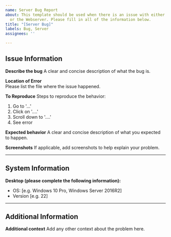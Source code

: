 ```yaml
---
name: Server Bug Report
about: This template should be used when there is an issue with either the Database
  or the Webserver. Please fill in all of the information below.
title: "[Server Bug]"
labels: Bug, Server
assignees: ''

---
```


## Issue Information

**Describe the bug**
A clear and concise description of what the bug is.  

**Location of Error**  
Please list the file where the issue happened.  

**To Reproduce**
Steps to reproduce the behavior:
1. Go to '...'
2. Click on '....'
3. Scroll down to '....'
4. See error

**Expected behavior**
A clear and concise description of what you expected to happen.

**Screenshots**
If applicable, add screenshots to help explain your problem.

***

## System Information
**Desktop (please complete the following information):**
 - OS: [e.g. Windows 10 Pro, Windows Server 2016R2]
 - Version [e.g. 22]

***

## Additional Information

**Additional context**
Add any other context about the problem here.
